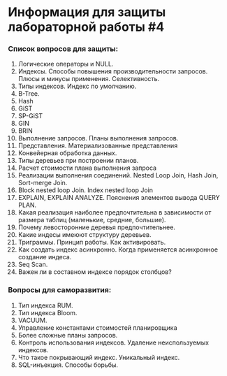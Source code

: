 <h1>Информация для защиты лабораторной работы #4</h1>

<h3>Список вопросов для защиты:</h3>
<ol>
    <li>Логические операторы и NULL.</li>
    <li>Индексы. Способы повышения производительности запросов. Плюсы и минусы применения. Селективность.</li>
    <li>Типы индексов. Индекс по умолчанию.</li>
    <li>B-Tree.</li>
    <li>Hash</li>
    <li>GiST</li>
    <li>SP-GiST</li>
    <li>GIN</li>
    <li>BRIN</li>
    <li>Выполнение запросов. Планы выполнения запросов.</li>
    <li>Представления. Материализованные представления</li>
    <li>Конвейерная обработка данных.</li>
    <li>Типы деревьев при построении планов.</li>
    <li>Расчет стоимости плана выполнения запроса</li>
    <li>Реализации выполнения соединений. Nested Loop Join, Hash Join, Sort-merge Join.</li>
    <li>Block nested loop Join. Index nested loop Join</li>
    <li>EXPLAIN, EXPLAIN ANALYZE. Пояснения элементов вывода QUERY PLAN.</li>
    <li>Какая реализация наиболее предпочтительна в зависимости от размера таблиц (маленькие, средние, большие).</li>
    <li>Почему левосторонние деревья предпочтительнее.</li>
    <li>Какие индесы имеюют структуру деревьев.</li>
    <li>Триграммы. Принцип работы. Как активировать.</li>
    <li>Как создать индекс асинхронно. Когда применяется асинхронное создание индеса.</li>
    <li>Seq Scan.</li>
    <li>Важен ли в составном индексе порядок столбцов?</li>
</ol>

<h3>Вопросы для саморазвития:</h3>
<ol>
    <li>Тип индекса RUM.</li>
    <li>Тип индекса Bloom.</li>
    <li>VACUUM.</li>
    <li>Управление константами стоимостей планировщика</li>
    <li>Более сложные планы запросов.</li> 
    <li>Контроль использования индексов. Удаление неиспользуемых индексов.</li>   
    <li>Что такое покрывающий индекс. Уникальный индекс.</li>
    <li>SQL-инъекция. Способы борьбы.</li>
</ol>
